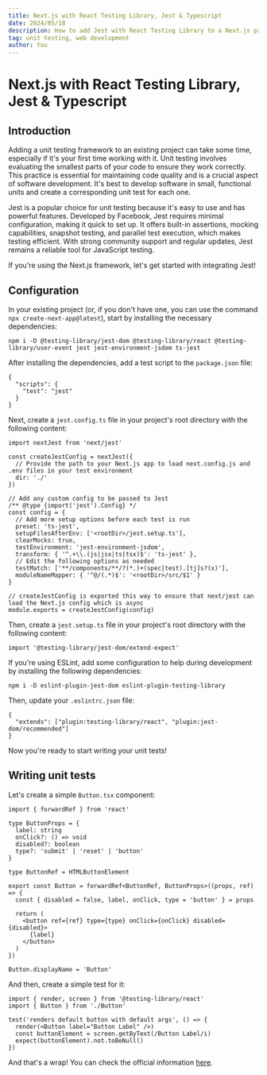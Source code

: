 ```yaml
---
title: Next.js with React Testing Library, Jest & Typescript
date: 2024/05/18
description: How to add Jest with React Testing Library to a Next.js project
tag: unit testing, web development
author: You
---
```


# Next.js with React Testing Library, Jest & Typescript

## Introduction

Adding a unit testing framework to an existing project can take some time, especially if it's your first time working with it. Unit testing involves evaluating the smallest parts of your code to ensure they work correctly. This practice is essential for maintaining code quality and is a crucial aspect of software development. It's best to develop software in small, functional units and create a corresponding unit test for each one.

Jest is a popular choice for unit testing because it's easy to use and has powerful features. Developed by Facebook, Jest requires minimal configuration, making it quick to set up. It offers built-in assertions, mocking capabilities, snapshot testing, and parallel test execution, which makes testing efficient. With strong community support and regular updates, Jest remains a reliable tool for JavaScript testing.

If you're using the Next.js framework, let's get started with integrating Jest!

## Configuration

In your existing project (or, if you don't have one, you can use the command `npx create-next-app@latest`), start by installing the necessary dependencies:

`npm i -D @testing-library/jest-dom @testing-library/react @testing-library/user-event jest jest-environment-jsdom ts-jest`

After installing the dependencies, add a test script to the `package.json` file:

```
{
  "scripts": {
    "test": "jest"
  }
}
```

Next, create a `jest.config.ts` file in your project's root directory with the following content:

```
import nextJest from 'next/jest'

const createJestConfig = nextJest({
  // Provide the path to your Next.js app to load next.config.js and .env files in your test environment
  dir: './'
})

// Add any custom config to be passed to Jest
/** @type {import('jest').Config} */
const config = {
  // Add more setup options before each test is run
  preset: 'ts-jest',
  setupFilesAfterEnv: ['<rootDir>/jest.setup.ts'],
  clearMocks: true,
  testEnvironment: 'jest-environment-jsdom',
  transform: { '^.+\\.(js|jsx|ts|tsx)$': 'ts-jest' },
  // Edit the following options as needed
  testMatch: ['**/components/**/?(*.)+(spec|test).[tj]s?(x)'],
  moduleNameMapper: { '^@/(.*)$': '<rootDir>/src/$1' }
}

// createJestConfig is exported this way to ensure that next/jest can load the Next.js config which is async
module.exports = createJestConfig(config)
```

Then, create a `jest.setup.ts` file in your project's root directory with the following content:

```
import '@testing-library/jest-dom/extend-expect'
```

If you're using ESLint, add some configuration to help during development by installing the following dependencies:

`npm i -D eslint-plugin-jest-dom eslint-plugin-testing-library`

Then, update your `.eslintrc.json` file:

```
{
  "extends": ["plugin:testing-library/react", "plugin:jest-dom/recommended"]
}
```

Now you're ready to start writing your unit tests!

## Writing unit tests

Let's create a simple `Button.tsx` component:

```
import { forwardRef } from 'react'

type ButtonProps = {
  label: string
  onClick?: () => void
  disabled?: boolean
  type?: 'submit' | 'reset' | 'button'
}

type ButtonRef = HTMLButtonElement

export const Button = forwardRef<ButtonRef, ButtonProps>((props, ref) => {
  const { disabled = false, label, onClick, type = 'button' } = props

  return (
    <button ref={ref} type={type} onClick={onClick} disabled={disabled}>
      {label}
    </button>
  )
})

Button.displayName = 'Button'
```

And then, create a simple test for it:

```
import { render, screen } from '@testing-library/react'
import { Button } from './Button'

test('renders default button with default args', () => {
  render(<Button label="Button Label" />)
  const buttonElement = screen.getByText(/Button Label/i)
  expect(buttonElement).not.toBeNull()
})
```

And that's a wrap! You can check the official information [here](https://nextjs.org/docs/app/building-your-application/testing/jest).
